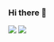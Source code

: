 ### Hi there 👋

<img src="https://capsule-render.vercel.app/api?type=waving&color=BDBDC8&height=150&section=header" />


<img src="https://capsule-render.vercel.app/api?type=waving&color=BDBDC8&height=150&section=footer" />
